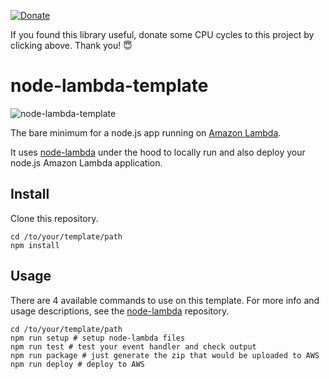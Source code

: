 [![Donate](http://www.opensourcecitizen.org/badge)](http://www.opensourcecitizen.org/project?url=github.com/motdotla/node-lambda-template)

If you found this library useful, donate some CPU cycles to this project by clicking above. Thank you! 😇

# node-lambda-template

![node-lambda-template](../master/node-lambda-template.png?raw=true)

The bare minimum for a node.js app running on [Amazon Lambda](http://aws.amazon.com/lambda/).

It uses [node-lambda](https://github.com/motdotla/node-lambda) under the hood to locally run and also deploy your node.js Amazon Lambda application.

## Install

Clone this repository.

```
cd /to/your/template/path
npm install
```

## Usage

There are 4 available commands to use on this template. For more info and usage descriptions, see the [node-lambda](https://github.com/motdotla/node-lambda) repository.

```
cd /to/your/template/path
npm run setup # setup node-lambda files
npm run test # test your event handler and check output
npm run package # just generate the zip that would be uploaded to AWS
npm run deploy # deploy to AWS
```